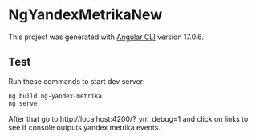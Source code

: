 # NgYandexMetrikaNew

This project was generated with [Angular CLI](https://github.com/angular/angular-cli) version 17.0.6.

## Test

Run these commands to start dev server:

```bash
ng build ng-yandex-metrika
ng serve
```

After that go to http://localhost:4200/?_ym_debug=1 and click on links to see if console outputs yandex metrika events.
